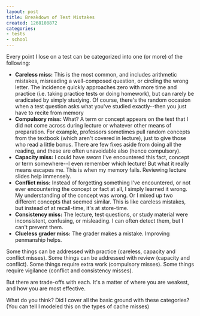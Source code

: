 ```yaml
---
layout: post
title: Breakdown of Test Mistakes
created: 1268108872
categories:
- tests
- school
---
```

Every point I lose on a test can be categorized into one (or more) of the following:
<ul>
<li><strong>Careless miss:</strong> This is the most common, and includes arithmetic mistakes, misreading a well-composed question, or circling the wrong letter. The incidence quickly approaches zero with more time and practice (i.e. taking practice tests or doing homework), but can rarely be eradicated by simply studying. Of course, there's the random occasion when a test question asks what you've studied exactly--then you just have to recite from memory</li>
<li><strong>Compulsory miss:</strong> What? A term or concept appears on the test that I did not come across during lecture or whatever other means of preparation. For example, professors sometimes pull random concepts from the textbook (which aren't covered in lecture), just to give those who read a little bonus. There are few fixes aside from doing all the reading, and these are often unavoidable also (hence compulsory).</li>
<li><strong>Capacity miss:</strong> I could have sworn I've encountered this fact, concept or term somewhere--I even remember which lecture! But what it really means escapes me. This is when my memory fails. Reviewing lecture slides help immensely.</li>
<li><strong>Conflict miss:</strong> Instead of forgetting something I've encountered, or not ever encountering the concept or fact at all, I simply learned it wrong. My understanding of the concept was wrong. Or I mixed up two different concepts that seemed similar. This is like careless mistakes, but instead of at recall-time, it's at store-time.</li>
<li><strong>Consistency miss:</strong> The lecture, test questions, or study material were inconsistent, confusing, or misleading. I can often detect them, but I can't prevent them.</li>
<li><strong>Clueless grader miss:</strong> The grader makes a mistake. Improving penmanship helps.</li>
</ul>
Some things can be addressed with practice (careless, capacity and conflict misses). Some things can be addressed with review (capacity and conflict). Some things require extra work (compulsory misses). Some things require vigilance (conflict and consistency misses).

But there are trade-offs with each. It's a matter of where you are weakest, and how you are most effective.

What do you think? Did I cover all the basic ground with these categories? (You can tell I modeled this on the types of cache misses)
